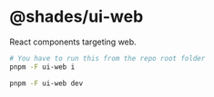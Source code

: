 # @shades/ui-web

React components targeting web.

```sh
# You have to run this from the repo root folder
pnpm -F ui-web i
```

```sh
pnpm -F ui-web dev
```
